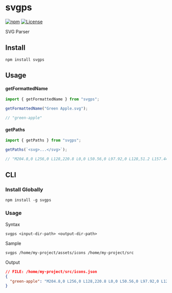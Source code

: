 # svgps

[![npm](https://img.shields.io/npm/v/svgps?color=%234fc921)](https://www.npmjs.com/package/svgps)
[![License](https://img.shields.io/badge/License-MIT-green.svg?color=%234fc921)](https://opensource.org/licenses/MIT)

SVG Parser

## Install

```
npm install svgps
```

## Usage

#### getFormattedName

```js
import { getFormattedName } from "svgps";

getFormattedName("Green Apple.svg");

// "green-apple"
```

#### getPaths

```js
import { getPaths } from "svgps";

getPaths(`<svg>...</svg>`);

// "M204.8,0 L256,0 L128,220.8 L0,0 L50.56,0 L97.92,0 L128,51.2 L157.44,0 L204.8,0 Z M0,0 L128,220.8 L256,0 L204.8,0 L128,132.48 L50.56,0 L0,0 Z M50.56,0 L128,133.12 L204.8,0 L157.44,0 L128,51.2 L97.92,0 L50.56,0 Z"
```

## CLI

### Install Globally

```
npm install -g svgps
```

### Usage

Syntax

```
svgps <input-dir-path> <output-dir-path>
```

Sample

```
svgps /home/my-project/assets/icons /home/my-project/src
```

Output

```json
// FILE: /home/my-project/src/icons.json
{
  "green-apple": "M204.8,0 L256,0 L128,220.8 L0,0 L50.56,0 L97.92,0 L128,51.2 L157.44,0 L204.8,0 Z M0,0 L128,220.8 L256,0 L204.8,0 L128,132.48 L50.56,0 L0,0 Z M50.56,0 L128,133.12 L204.8,0 L157.44,0 L128,51.2 L97.92,0 L50.56,0 Z"
}
```
